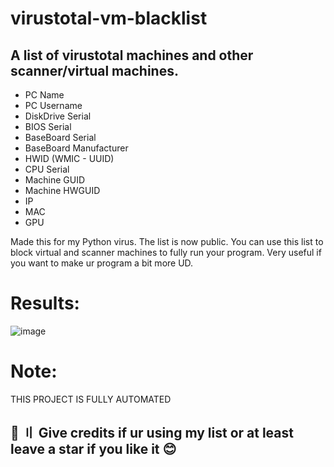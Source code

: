 # virustotal-vm-blacklist

## A list of virustotal machines and other scanner/virtual machines.
* PC Name
* PC Username
* DiskDrive Serial
* BIOS Serial
* BaseBoard Serial
* BaseBoard Manufacturer
* HWID (WMIC - UUID)
* CPU Serial
* Machine GUID
* Machine HWGUID
* IP
* MAC
* GPU

Made this for my Python virus.
The list is now public. You can use this list to block virtual and scanner machines to fully run your program. Very useful if you want to make ur program a bit more UD.

# Results:

![image](https://user-images.githubusercontent.com/74118308/200084203-de6c70fe-591c-41ea-b878-2ca9180a8d58.png)


# Note:
THIS PROJECT IS FULLY AUTOMATED

## 🌟 〢 Give credits if ur using my list or at least leave a star if you like it 😊 ##


